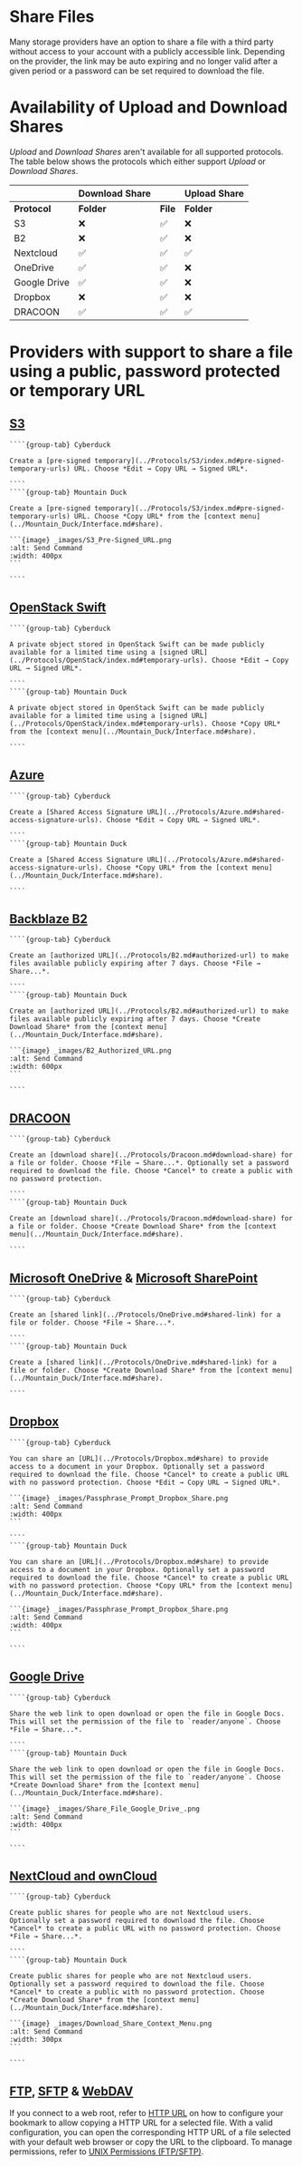 Share Files
===

Many storage providers have an option to share a file with a third party without access to your account with a publicly accessible link. Depending on the provider, the link may be auto expiring and no longer valid after a given period or a password can be set required to download the file.

# Availability of Upload and Download Shares

*Upload* and *Download Shares* aren't available for all supported protocols. The table below shows the protocols which either support *Upload* or *Download Shares*.

|| **Download Share** || **Upload Share** |
| --- | --- | --- | --- |
| **Protocol** | **Folder** | **File** | **Folder** |
| S3 | ❌ | ✅ | ❌ |
| B2 | ❌ | ✅ | ❌ |
| Nextcloud | ✅ | ✅ | ✅ |
| OneDrive | ✅ | ✅ | ❌ |
| Google Drive | ✅ | ✅ | ❌ |
| Dropbox | ❌ | ✅ | ❌ |
| DRACOON | ✅ | ✅ | ✅ |

# Providers with support to share a file using a public, password protected or temporary URL

## [S3](../Protocols/S3/index.md)

`````{tabs}
````{group-tab} Cyberduck

Create a [pre-signed temporary](../Protocols/S3/index.md#pre-signed-temporary-urls) URL. Choose *Edit → Copy URL → Signed URL*.

````
````{group-tab} Mountain Duck

Create a [pre-signed temporary](../Protocols/S3/index.md#pre-signed-temporary-urls) URL. Choose *Copy URL* from the [context menu](../Mountain_Duck/Interface.md#share).

```{image} _images/S3_Pre-Signed_URL.png
:alt: Send Command
:width: 400px
```

````
`````

## [OpenStack Swift](../Protocols/OpenStack/index.md)

`````{tabs}
````{group-tab} Cyberduck

A private object stored in OpenStack Swift can be made publicly available for a limited time using a [signed URL](../Protocols/OpenStack/index.md#temporary-urls). Choose *Edit → Copy URL → Signed URL*.

````
````{group-tab} Mountain Duck

A private object stored in OpenStack Swift can be made publicly available for a limited time using a [signed URL](../Protocols/OpenStack/index.md#temporary-urls). Choose *Copy URL* from the [context menu](../Mountain_Duck/Interface.md#share).

````
`````

## [Azure](../Protocols/Azure.md)

`````{tabs}
````{group-tab} Cyberduck

Create a [Shared Access Signature URL](../Protocols/Azure.md#shared-access-signature-urls). Choose *Edit → Copy URL → Signed URL*.

````
````{group-tab} Mountain Duck

Create a [Shared Access Signature URL](../Protocols/Azure.md#shared-access-signature-urls). Choose *Copy URL* from the [context menu](../Mountain_Duck/Interface.md#share).

````
`````

## [Backblaze B2](../Protocols/B2.md)

`````{tabs}
````{group-tab} Cyberduck

Create an [authorized URL](../Protocols/B2.md#authorized-url) to make files available publicly expiring after 7 days. Choose *File → Share...*.

````
````{group-tab} Mountain Duck

Create an [authorized URL](../Protocols/B2.md#authorized-url) to make files available publicly expiring after 7 days. Choose *Create Download Share* from the [context menu](../Mountain_Duck/Interface.md#share).

```{image} _images/B2_Authorized_URL.png
:alt: Send Command
:width: 600px
```

````
`````

## [DRACOON](../Protocols/Dracoon.md)

`````{tabs}
````{group-tab} Cyberduck

Create an [download share](../Protocols/Dracoon.md#download-share) for a file or folder. Choose *File → Share...*. Optionally set a password required to download the file. Choose *Cancel* to create a public with no password protection.

````
````{group-tab} Mountain Duck

Create an [download share](../Protocols/Dracoon.md#download-share) for a file or folder. Choose *Create Download Share* from the [context menu](../Mountain_Duck/Interface.md#share).

````
`````

## [Microsoft OneDrive](../Protocols/OneDrive.md) & [Microsoft SharePoint](../Protocols/SharePoint.md)

`````{tabs}
````{group-tab} Cyberduck

Create an [shared link](../Protocols/OneDrive.md#shared-link) for a file or folder. Choose *File → Share...*.

````
````{group-tab} Mountain Duck

Create a [shared link](../Protocols/OneDrive.md#shared-link) for a file or folder. Choose *Create Download Share* from the [context menu](../Mountain_Duck/Interface.md#share).

````
`````

## [Dropbox](../Protocols/Dropbox.md)

`````{tabs}
````{group-tab} Cyberduck

You can share an [URL](../Protocols/Dropbox.md#share) to provide access to a document in your Dropbox. Optionally set a password required to download the file. Choose *Cancel* to create a public URL with no password protection. Choose *Edit → Copy URL → Signed URL*.

```{image} _images/Passphrase_Prompt_Dropbox_Share.png
:alt: Send Command
:width: 400px
```

````
````{group-tab} Mountain Duck

You can share an [URL](../Protocols/Dropbox.md#share) to provide access to a document in your Dropbox. Optionally set a password required to download the file. Choose *Cancel* to create a public URL with no password protection. Choose *Copy URL* from the [context menu](../Mountain_Duck/Interface.md#share).

```{image} _images/Passphrase_Prompt_Dropbox_Share.png
:alt: Send Command
:width: 400px
```

````
`````

## [Google Drive](../Protocols/Google_Drive.md)

`````{tabs}
````{group-tab} Cyberduck

Share the web link to open download or open the file in Google Docs. This will set the permission of the file to `reader/anyone`. Choose *File → Share...*.

````
````{group-tab} Mountain Duck

Share the web link to open download or open the file in Google Docs. This will set the permission of the file to `reader/anyone`. Choose *Create Download Share* from the [context menu](../Mountain_Duck/Interface.md#share).

```{image} _images/Share_File_Google_Drive_.png
:alt: Send Command
:width: 400px
```

````
`````

## [NextCloud and ownCloud](../Protocols/WebDAV/Nextcloud.md)

`````{tabs}
````{group-tab} Cyberduck

Create public shares for people who are not Nextcloud users. Optionally set a password required to download the file. Choose *Cancel* to create a public URL with no password protection. Choose *File → Share...*.

````
````{group-tab} Mountain Duck

Create public shares for people who are not Nextcloud users. Optionally set a password required to download the file. Choose *Cancel* to create a public with no password protection. Choose *Create Download Share* from the [context menu](../Mountain_Duck/Interface.md#share).

```{image} _images/Download_Share_Context_Menu.png
:alt: Send Command
:width: 300px
```

````
`````

## [FTP](../Protocols/FTP.md), [SFTP](../Protocols/SFTP.md) & [WebDAV](../Protocols/WebDAV/index.md)

If you connect to a web root, refer to [HTTP URL](Bookmarks.md#http-url) on how to configure your bookmark to allow copying a HTTP URL for a selected file. With a valid configuration, you can open the corresponding HTTP URL of a file selected with your default web browser or copy the URL to the clipboard. To manage permissions, refer to [UNIX Permissions (FTP/SFTP)](Info.md#unix-permissions).

